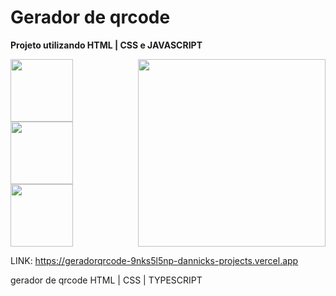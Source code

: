 # Gerador de qrcode

**Projeto utilizando HTML | CSS e JAVASCRIPT**

<div >
 <img src="https://github.com/Dannick10/geradorqrcode/assets/102672001/f659f993-5c58-4b48-b63e-42dd259f0a40" align="right" height="300px">
<img src="https://github.com/Dannick10/geradorqrcode/assets/102672001/e9a3b784-888e-4bf0-b432-2e22556273d7" width="100px" height="100px">
<img src="https://github.com/Dannick10/geradorqrcode/assets/102672001/d9a51751-1650-4f5c-a007-711f30ae5a06" width="100px" height="100px">
<img src="https://github.com/Dannick10/geradorqrcode/assets/102672001/2f14e0f2-a9c3-41f5-b12c-17891a89727c" width="100px" height="100px">
</div>

LINK: https://geradorqrcode-9nks5l5np-dannicks-projects.vercel.app

 gerador de qrcode  HTML | CSS | TYPESCRIPT


